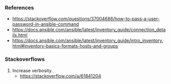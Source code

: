 ### References


* https://stackoverflow.com/questions/37004686/how-to-pass-a-user-password-in-ansible-command
* https://docs.ansible.com/ansible/latest/inventory_guide/connection_details.html
* https://docs.ansible.com/ansible/latest/inventory_guide/intro_inventory.html#inventory-basics-formats-hosts-and-groups



### Stackoverflows
1. Increase verbosity.
    * https://stackoverflow.com/a/61841204